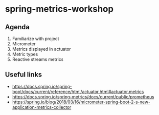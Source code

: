 # spring-metrics-workshop

## Agenda

1. Familiarize with project
2. Micrometer
3. Metrics displayed in actuator
4. Metric types
5. Reactive streams metrics

## Useful links

* https://docs.spring.io/spring-boot/docs/current/reference/html/actuator.html#actuator.metrics
* https://docs.spring.io/spring-metrics/docs/current/public/prometheus
* https://spring.io/blog/2018/03/16/micrometer-spring-boot-2-s-new-application-metrics-collector